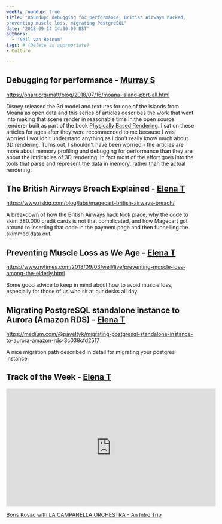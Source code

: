 ```yaml
---
weekly_roundup: true
title: "Roundup: debugging for performance, British Airways hacked, 
preventing muscle loss, migrating PostgreSQL"
date: '2018-09-14 14:30:00 BST'
authors:
  - 'Neil van Beinum'
tags: # (Delete as appropriate)
- Culture

---
```


## Debugging for performance - [Murray S](/team#murray-steele)

https://pharr.org/matt/blog/2018/07/16/moana-island-pbrt-all.html

Disney released the 3d model and textures for one of the islands from Moana
as open data and this series of articles describes the work that went into
making that scene render in reasonable time in the open source renderer built
as part of the book [Physically Based Rendering](https://www.pbrt.org/).  I
sat on these articles for ages after they were recommended to me because I was
worried I wouldn't understand anything as I don't really know much about 3D 
rendering.  Turns out, I shouldn't have been worried - the articles are more
about memory profiling and debugging for performance than they are about the
intricacies of 3D rendering.  In fact most of the effort goes into the tools 
that parse and represent the data in memory, rather than the actual rendering.

## The British Airways Breach Explained - [Elena T](/team#elena-tanasoiu)

https://www.riskiq.com/blog/labs/magecart-british-airways-breach/

A breakdown of how the British Airways hack took place, why the code to skim 380.000 credit cards is not that complicated, and how Magecart got around to inserting that code in the payment page and then funnelling the skimmed data out. 

## Preventing Muscle Loss as We Age - [Elena T](/team#elena-tanasoiu)

https://www.nytimes.com/2018/09/03/well/live/preventing-muscle-loss-among-the-elderly.html

Some good advice to keep in mind about how to avoid muscle loss, especially for those of us who sit at our desks all day.

## Migrating PostgreSQL standalone instance to Aurora (Amazon RDS) - [Elena T](/team#elena-tanasoiu)

https://medium.com/@paveltyk/migrating-postgresql-standalone-instance-to-aurora-amazon-rds-3c038cfd2517

A nice migration path described in detail for migrating your postgres instance. 

## Track of the Week - [Elena T](/team#elena-tanasoiu)

<iframe width="560" height="315" src="https://www.youtube.com/embed/8QzHxHk_WoY" frameborder="0" allowfullscreen></iframe>

[Boris Kovac with LA CAMPANELLA ORCHESTRA - An Intro Trip](https://www.youtube.com/watch?v=8QzHxHk_WoY)
